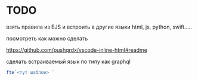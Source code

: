 # TODO

взять правила из EJS и встроить в другие языки
html, js, python, swift.....

посмотреть как можно сделать

https://github.com/pushqrdx/vscode-inline-html#readme

сделать встраиваемый язык по типу как graphql

```js
fte`<тут шаблон> `
```
